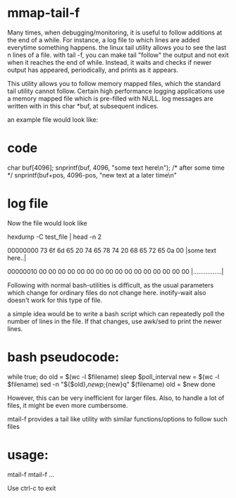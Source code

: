 # mmap-tail-f
Many times, when debugging/monitoring, it is useful to follow additions at the end of a while.
For instance, a log file to which lines are added everytime something happens.
the linux tail utility allows you to see the last n lines of a file.
with tail -f, you can make tail "follow" the output and not exit when it reaches the end of while.
Instead, it waits and checks if newer output has appeared, periodically, and prints as it appears.

This utility allows you to follow memory mapped files, which the standard tail utility cannot follow.
Certain high performance logging applications use a memory mapped file which is pre-filled with NULL.
log messages are written with in this char *buf, at subsequent indices.

an example file would look like:
# code
char buf[4096];
snprintf(buf, 4096, "some text here\n");
/* after some time */
snprintf(buf+pos, 4096-pos, "new text at a later time\n"

# log file
Now the file would look like

hexdump -C test_file | head -n 2

00000000  73 6f 6d 65 20 74 65 78  74 20 68 65 72 65 0a 00  |some text here..|

00000010  00 00 00 00 00 00 00 00  00 00 00 00 00 00 00 00  |................|


Following with normal bash-utilities is difficult, as the usual parameters which change for ordinary files do not change here.
inotify-wait also doesn't work for this type of file.

a simple idea would be to write a bash script which can repeatedly poll the number of lines in the file. 
If that changes, use awk/sed to print the newer lines.

# bash pseudocode:
while true; do
    old = $(wc -l $filename)
    sleep $poll_interval
    new = $(wc -l $filename)
    sed -n "${$old},${new}p;${new}q" $(filename)
    old = $new
done

However, this can be very inefficient for larger files. 
Also, to handle a lot of files, it might be even more cumbersome.

mtail-f provides a tail like utility with similar functions/options to follow such files

# usage:
mtail-f <filename>
mtail-f <filename1> <filename2> ...

Use ctrl-c to exit
